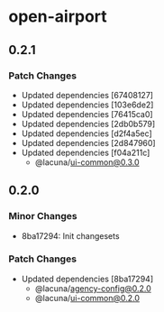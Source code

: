 # open-airport

## 0.2.1

### Patch Changes

- Updated dependencies [67408127]
- Updated dependencies [103e6de2]
- Updated dependencies [76415ca0]
- Updated dependencies [2db0b579]
- Updated dependencies [d2f4a5ec]
- Updated dependencies [2d847960]
- Updated dependencies [f04a211c]
  - @lacuna/ui-common@0.3.0

## 0.2.0

### Minor Changes

- 8ba17294: Init changesets

### Patch Changes

- Updated dependencies [8ba17294]
  - @lacuna/agency-config@0.2.0
  - @lacuna/ui-common@0.2.0
